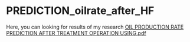 # PREDICTION_oilrate_after_HF
Here, you can looking for results of my research
[OIL PRODUCTION RATE PREDICTION AFTER TREATMENT OPERATION USING.pdf](https://github.com/DressedAsGoblin/PREDICTION_oilrate_after_HF/files/8486801/OIL.PRODUCTION.RATE.PREDICTION.AFTER.TREATMENT.OPERATION.USING.pdf)

